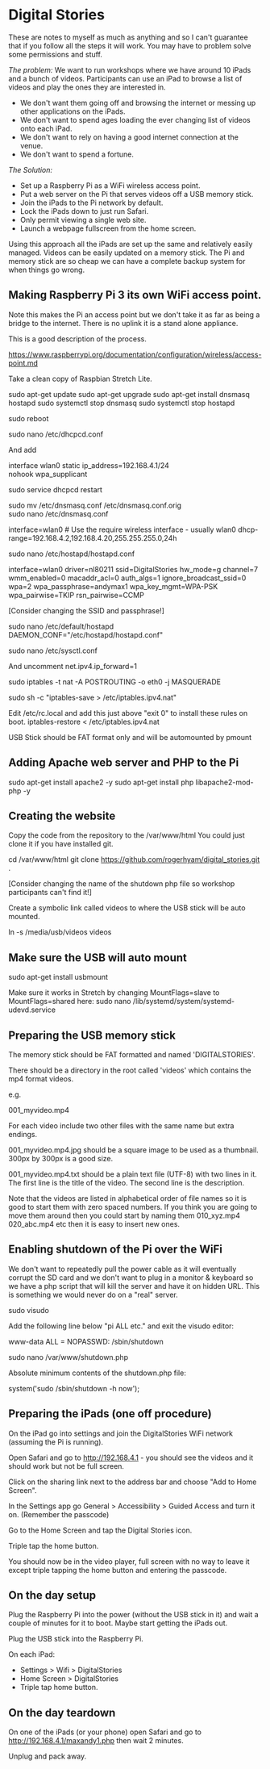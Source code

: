 # Digital Stories

These are notes to myself as much as anything and so I can't guarantee that if you follow all the steps it will work. You may have to problem solve some permissions and stuff.

_The problem:_ We want to run workshops where we have around 10 iPads and a bunch of videos. Participants can use an iPad to browse a list of videos and play the ones they are interested in. 

- We don't want them going off and browsing the internet or messing up other applications on the iPads.
- We don't want to spend ages loading the ever changing list of videos onto each iPad.
- We don't want to rely on having a good internet connection at the venue.
- We don't want to spend a fortune.

_The Solution:_ 

- Set up a Raspberry Pi as a WiFi wireless access point.
- Put a web server on the Pi that serves videos off a USB memory stick.
- Join the iPads to the Pi network by default.
- Lock the iPads down to just run Safari.
- Only permit viewing a single web site.
- Launch a webpage fullscreen from the home screen.

Using this approach all the iPads are set up the same and relatively easily managed. Videos can be easily updated on a memory stick. The Pi and memory stick are so cheap we can have a complete backup system for when things go wrong.

## Making Raspberry Pi 3 its own WiFi access point. 

Note this makes the Pi an access point but we don't take it as far as being a bridge to the internet. There is no uplink it is a stand alone appliance.

This is a good description of the process.

https://www.raspberrypi.org/documentation/configuration/wireless/access-point.md

Take a clean copy of Raspbian Stretch Lite.

sudo apt-get update
sudo apt-get upgrade
sudo apt-get install dnsmasq hostapd
sudo systemctl stop dnsmasq
sudo systemctl stop hostapd

sudo reboot

sudo nano /etc/dhcpcd.conf

And add 

interface wlan0
	static ip_address=192.168.4.1/24	
	nohook wpa_supplicant

sudo service dhcpcd restart

sudo mv /etc/dnsmasq.conf /etc/dnsmasq.conf.orig  
sudo nano /etc/dnsmasq.conf

interface=wlan0      # Use the require wireless interface - usually wlan0
dhcp-range=192.168.4.2,192.168.4.20,255.255.255.0,24h

sudo nano /etc/hostapd/hostapd.conf

interface=wlan0
driver=nl80211
ssid=DigitalStories
hw_mode=g
channel=7
wmm_enabled=0
macaddr_acl=0
auth_algs=1
ignore_broadcast_ssid=0
wpa=2
wpa_passphrase=andymax1
wpa_key_mgmt=WPA-PSK
wpa_pairwise=TKIP
rsn_pairwise=CCMP

[Consider changing the SSID and passphrase!]

sudo nano /etc/default/hostapd
DAEMON_CONF="/etc/hostapd/hostapd.conf"

sudo nano /etc/sysctl.conf

And uncomment 
net.ipv4.ip_forward=1

sudo iptables -t nat -A  POSTROUTING -o eth0 -j MASQUERADE
	
sudo sh -c "iptables-save > /etc/iptables.ipv4.nat"

Edit /etc/rc.local and add this just above "exit 0" to install these rules on boot.
iptables-restore < /etc/iptables.ipv4.nat

USB Stick should be FAT format only and will be automounted by pmount

## Adding  Apache web server and PHP to the Pi

sudo apt-get install apache2 -y
sudo apt-get install php libapache2-mod-php -y

## Creating the website

Copy the code from the repository to the /var/www/html You could just clone it if you have installed git.

cd /var/www/html
git clone https://github.com/rogerhyam/digital_stories.git .

[Consider changing the name of the shutdown php file so workshop participants can't find it!]

Create a symbolic link called videos to where the USB stick will be auto mounted.

ln -s /media/usb/videos videos

## Make sure the USB will auto mount

sudo apt-get install usbmount

Make sure it works in Stretch by changing MountFlags=slave to MountFlags=shared here:
sudo nano /lib/systemd/system/systemd-udevd.service


## Preparing the USB memory stick

The memory stick should be FAT formatted and named 'DIGITALSTORIES'.

There should be a directory in the root called 'videos' which contains the mp4 format videos.

e.g. 

001_myvideo.mp4

For each video include two other files with the same name but extra endings.

001_myvideo.mp4.jpg should be a square image to be used as a thumbnail. 300px by 300px is a good size.

001_myvideo.mp4.txt should be a plain text file (UTF-8) with two lines in it. The first line is the title of the video. The second line is the description.

Note that the videos are listed in alphabetical order of file names so it is good to start them with zero spaced numbers. If you think you are going to move them around then you could start by naming them 010_xyz.mp4 020_abc.mp4 etc then it is easy to insert new ones.

## Enabling shutdown of the Pi over the WiFi

We don't want to repeatedly pull the power cable as it will eventually corrupt the SD card and we don't want to plug in a monitor & keyboard so we have a php script that will kill the server and have it on hidden URL. This is something we would never do on a "real" server.

sudo visudo

Add the following line below "pi ALL etc." and exit the visudo editor:

www-data ALL = NOPASSWD: /sbin/shutdown

sudo nano /var/www/shutdown.php

Absolute minimum contents of the shutdown.php file:
   
system('sudo /sbin/shutdown -h now');   

## Preparing the iPads (one off procedure)

On the iPad go into settings and join the DigitalStories WiFi network (assuming the Pi is running).

Open Safari and go to http://192.168.4.1 - you should see the videos and it should work but not be full screen.

Click on the sharing link next to the address bar and choose "Add to Home Screen".

In the Settings app go General > Accessibility > Guided Access and turn it on. (Remember the passcode)

Go to the Home Screen and tap the Digital Stories icon.

Triple tap the home button.

You should now be in the video player, full screen with no way to leave it except triple tapping the home button and entering the passcode. 

## On the day setup

Plug the Raspberry Pi into the power (without the USB stick in it) and wait a couple of minutes for it to boot. Maybe start getting the iPads out.

Plug the USB stick into the Raspberry Pi.

On each iPad:

- Settings > Wifi > DigitalStories
- Home Screen > DigitalStories 
- Triple tap home button.

## On the day teardown

On one of the iPads (or your phone) open Safari and go to http://192.168.4.1/maxandy1.php then wait 2 minutes.

Unplug and pack away.






